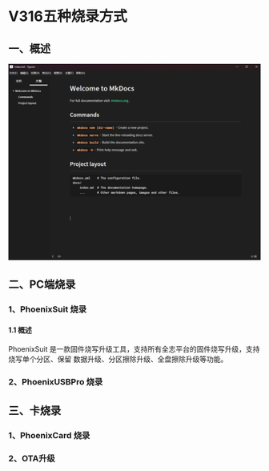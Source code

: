 # V316五种烧录方式

## 一、概述



<img src="/assets/image-20240718173018600.png" alt="无法显示" style="zoom:50%;" />



## 二、PC端烧录

### 1、PhoenixSuit 烧录

#### 1.1 概述

PhoenixSuit 是一款固件烧写升级工具，支持所有全志平台的固件烧写升级，支持烧写单个分区、保留 数据升级、分区擦除升级、全盘擦除升级等功能。



### 2、PhoenixUSBPro 烧录



## 三、卡烧录

### 1、PhoenixCard 烧录



### 2、OTA升级



